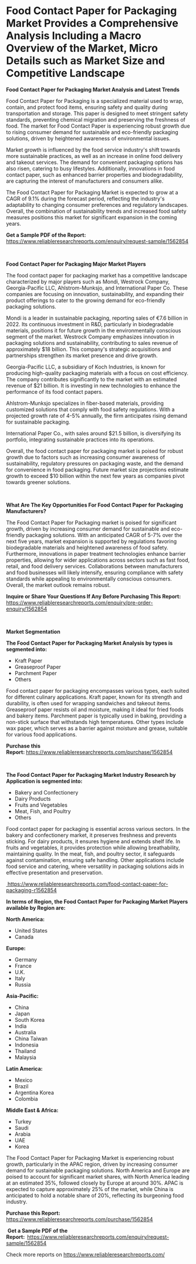 <p><h1>Food Contact Paper for Packaging Market Provides a Comprehensive Analysis Including a Macro Overview of the Market, Micro Details such as Market Size and Competitive Landscape</h1></p><p><strong>Food Contact Paper for Packaging Market Analysis and Latest Trends</strong></p>
<p><p>Food Contact Paper for Packaging is a specialized material used to wrap, contain, and protect food items, ensuring safety and quality during transportation and storage. This paper is designed to meet stringent safety standards, preventing chemical migration and preserving the freshness of food. The market for Food Contact Paper is experiencing robust growth due to rising consumer demand for sustainable and eco-friendly packaging solutions, driven by heightened awareness of environmental issues.</p><p>Market growth is influenced by the food service industry's shift towards more sustainable practices, as well as an increase in online food delivery and takeout services. The demand for convenient packaging options has also risen, catering to busy lifestyles. Additionally, innovations in food contact paper, such as enhanced barrier properties and biodegradability, are capturing the interest of manufacturers and consumers alike.</p><p>The Food Contact Paper for Packaging Market is expected to grow at a CAGR of 9.1% during the forecast period, reflecting the industry's adaptability to changing consumer preferences and regulatory landscapes. Overall, the combination of sustainability trends and increased food safety measures positions this market for significant expansion in the coming years.</p></p>
<p><strong>Get a Sample PDF of the Report:&nbsp;</strong> <a href="https://www.reliableresearchreports.com/enquiry/request-sample/1562854?utm_campaign=3137&utm_medium=2&utm_source=Github&utm_content=ia&utm_term=08032025&utm_id=food-contact-paper-for-packaging">https://www.reliableresearchreports.com/enquiry/request-sample/1562854</a></p>
<p>&nbsp;</p>
<p><strong>Food Contact Paper for Packaging Major Market Players</strong></p>
<p><p>The food contact paper for packaging market has a competitive landscape characterized by major players such as Mondi, Westrock Company, Georgia-Pacific LLC, Ahlstrom-Munksjo, and International Paper Co. These companies are focusing on innovation, sustainability, and expanding their product offerings to cater to the growing demand for eco-friendly packaging solutions.</p><p>Mondi is a leader in sustainable packaging, reporting sales of €7.6 billion in 2022. Its continuous investment in R&D, particularly in biodegradable materials, positions it for future growth in the environmentally conscious segment of the market. Westrock Company emphasizes innovation in packaging solutions and sustainability, contributing to sales revenue of approximately $18 billion. This company's strategic acquisitions and partnerships strengthen its market presence and drive growth.</p><p>Georgia-Pacific LLC, a subsidiary of Koch Industries, is known for producing high-quality packaging materials with a focus on cost efficiency. The company contributes significantly to the market with an estimated revenue of $21 billion. It is investing in new technologies to enhance the performance of its food contact papers.</p><p>Ahlstrom-Munksjo specializes in fiber-based materials, providing customized solutions that comply with food safety regulations. With a projected growth rate of 4-5% annually, the firm anticipates rising demand for sustainable packaging.</p><p>International Paper Co., with sales around $21.5 billion, is diversifying its portfolio, integrating sustainable practices into its operations.</p><p>Overall, the food contact paper for packaging market is poised for robust growth due to factors such as increasing consumer awareness of sustainability, regulatory pressures on packaging waste, and the demand for convenience in food packaging. Future market size projections estimate growth to exceed $10 billion within the next few years as companies pivot towards greener solutions.</p></p>
<p>&nbsp;</p>
<p><strong>What Are The Key Opportunities For Food Contact Paper for Packaging Manufacturers?</strong></p>
<p><p>The Food Contact Paper for Packaging market is poised for significant growth, driven by increasing consumer demand for sustainable and eco-friendly packaging solutions. With an anticipated CAGR of 5-7% over the next five years, market expansion is supported by regulations favoring biodegradable materials and heightened awareness of food safety. Furthermore, innovations in paper treatment technologies enhance barrier properties, allowing for wider applications across sectors such as fast food, retail, and food delivery services. Collaborations between manufacturers and food businesses will likely intensify, ensuring compliance with safety standards while appealing to environmentally conscious consumers. Overall, the market outlook remains robust.</p></p>
<p><strong>Inquire or Share Your Questions If Any Before Purchasing This Report:</strong> <a href="https://www.reliableresearchreports.com/enquiry/pre-order-enquiry/1562854?utm_campaign=3137&utm_medium=2&utm_source=Github&utm_content=ia&utm_term=08032025&utm_id=food-contact-paper-for-packaging">https://www.reliableresearchreports.com/enquiry/pre-order-enquiry/1562854</a></p>
<p>&nbsp;</p>
<p><strong>Market Segmentation</strong></p>
<p><strong>The Food Contact Paper for Packaging Market Analysis by types is segmented into:</strong></p>
<p><ul><li>Kraft Paper</li><li>Greaseproof Paper</li><li>Parchment Paper</li><li>Others</li></ul></p>
<p><p>Food contact paper for packaging encompasses various types, each suited for different culinary applications. Kraft paper, known for its strength and durability, is often used for wrapping sandwiches and takeout items. Greaseproof paper resists oil and moisture, making it ideal for fried foods and bakery items. Parchment paper is typically used in baking, providing a non-stick surface that withstands high temperatures. Other types include wax paper, which serves as a barrier against moisture and grease, suitable for various food applications.</p></p>
<p><strong>Purchase this Report:&nbsp;</strong><a href="https://www.reliableresearchreports.com/purchase/1562854?utm_campaign=3137&utm_medium=2&utm_source=Github&utm_content=ia&utm_term=08032025&utm_id=food-contact-paper-for-packaging">https://www.reliableresearchreports.com/purchase/1562854</a></p>
<p>&nbsp;</p>
<p><strong>The Food Contact Paper for Packaging Market Industry Research by Application is segmented into:</strong></p>
<p><ul><li>Bakery and Confectionery</li><li>Dairy Products</li><li>Fruits and Vegetables</li><li>Meat, Fish, and Poultry</li><li>Others</li></ul></p>
<p><p>Food contact paper for packaging is essential across various sectors. In the bakery and confectionery market, it preserves freshness and prevents sticking. For dairy products, it ensures hygiene and extends shelf life. In fruits and vegetables, it provides protection while allowing breathability, maintaining quality. In the meat, fish, and poultry sector, it safeguards against contamination, ensuring safe handling. Other applications include food service and catering, where versatility in packaging solutions aids in effective presentation and preservation.</p></p>
<p><a href="https://www.reliableresearchreports.com/food-contact-paper-for-packaging-r1562854?utm_campaign=3137&utm_medium=2&utm_source=Github&utm_content=ia&utm_term=08032025&utm_id=food-contact-paper-for-packaging">&nbsp;https://www.reliableresearchreports.com/food-contact-paper-for-packaging-r1562854</a></p>
<p><strong>In terms of Region, the Food Contact Paper for Packaging Market Players available by Region are:</strong></p>
<p>
    <p> <strong> North America: </strong>
        <ul>
            <li>United States</li>
            <li>Canada</li>
        </ul>
        </p> 
    <p> <strong> Europe: </strong>
        <ul>
            <li>Germany</li>
            <li>France</li>
            <li>U.K.</li>
            <li>Italy</li>
            <li>Russia</li>
        </ul>
        </p> 
    <p> <strong> Asia-Pacific: </strong>
        <ul>
            <li>China</li>
            <li>Japan</li>
            <li>South Korea</li>
            <li>India</li>
            <li>Australia</li>
            <li>China Taiwan</li>
            <li>Indonesia</li>
            <li>Thailand</li>
            <li>Malaysia</li>
        </ul>
        </p> 
    <p> <strong> Latin America: </strong>
        <ul>
            <li>Mexico</li>
            <li>Brazil</li>
            <li>Argentina Korea</li>
            <li>Colombia</li>
        </ul>
        </p> 
    <p> <strong> Middle East & Africa: </strong>
        <ul>
            <li>Turkey</li>
            <li>Saudi</li>
            <li>Arabia</li>
            <li>UAE</li>
            <li>Korea</li>
        </ul>
    </p>
    </p>
<p><p>The Food Contact Paper for Packaging Market is experiencing robust growth, particularly in the APAC region, driven by increasing consumer demand for sustainable packaging solutions. North America and Europe are poised to account for significant market shares, with North America leading at an estimated 35%, followed closely by Europe at around 30%. APAC is expected to capture approximately 25% of the market, while China is anticipated to hold a notable share of 20%, reflecting its burgeoning food industry.</p></p>
<p><strong>Purchase this Report: </strong><a href="https://www.reliableresearchreports.com/purchase/1562854?utm_campaign=3137&utm_medium=2&utm_source=Github&utm_content=ia&utm_term=08032025&utm_id=food-contact-paper-for-packaging">https://www.reliableresearchreports.com/purchase/1562854</a></p>
<p>&nbsp;<strong>Get a Sample PDF of the Report:&nbsp;&nbsp;</strong><a href="https://www.reliableresearchreports.com/enquiry/request-sample/1562854?utm_campaign=3137&utm_medium=2&utm_source=Github&utm_content=ia&utm_term=08032025&utm_id=food-contact-paper-for-packaging">https://www.reliableresearchreports.com/enquiry/request-sample/1562854</a></p>
<p><strong></strong></p>
<p>Check more reports on <a href="https://www.reliableresearchreports.com/?utm_campaign=3137&utm_medium=2&utm_source=Github&utm_content=ia&utm_term=08032025&utm_id=food-contact-paper-for-packaging">https://www.reliableresearchreports.com/</a></p>
